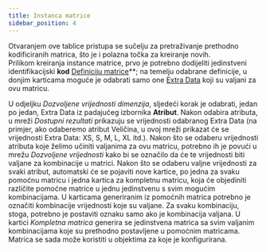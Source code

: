 ```yaml
---
title: Instanca matrice
sidebar_position: 4
---
```


Otvaranjem ove tablice pristupa se sučelju za pretraživanje prethodno kodificiranih matrica, što je i polazna točka za kreiranje novih.        
Prilikom kreiranja instance matrice, prvo je potrebno dodijeliti jedinstveni identifikacijski **kod** [Definiciju matrice](/docs/configurations/tables/CPQ/matrices-definition)**; na temelju odabrane definicije, u donjim karticama moguće je odabrati samo one [Extra Data](/docs/configurations/utility/extra-data/extradata/search-extradata) koji su valjani za ovu matricu.

U odjeljku *Dozvoljene vrijednosti dimenzija*, sljedeći korak je odabrati, jedan po jedan, Extra Data iz padajućeg izbornika **Atribut**. Nakon odabira atributa, u mreži *Dostupni rezultati* prikazuju se vrijednosti odabranog Extra Data (na primjer, ako odaberemo atribut Veličina, u ovoj mreži prikazat će se vrijednosti Extra Data: XS, S, M, L, XL itd.). Nakon što se odaberu vrijednosti atributa koje želimo učiniti valjanima za ovu matricu, potrebno ih je povući u mrežu *Dozvoljene vrijednosti* kako bi se označilo da će te vrijednosti biti valjane za kombinacije u matrici.
Nakon što se odaberu valjne vrijednosti za svaki atribut, automatski će se pojaviti nove kartice, po jedna za svaku pomoćnu matricu i jedna kartica za kompletnu matricu, koja će objediniti različite pomoćne matrice u jednu jedinstvenu s svim mogućim kombinacijama.
U karticama generiranim iz pomoćnih matrica potrebno je označiti kombinacije vrijednosti koje su valjane. Za svaku kombinaciju, stoga, potrebno je postaviti oznaku samo ako je kombinacija valjana.
U kartici *Kompletna matrica* generira se jedinstvena matrica sa svim valjanim kombinacijama koje su prethodno postavljene u pomoćnim matricama.
Matrica se sada može koristiti u objektima za koje je konfigurirana. 